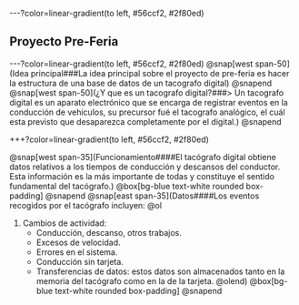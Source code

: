 ---?color=linear-gradient(to left, #56ccf2, #2f80ed)
## Proyecto Pre-Feria

---?color=linear-gradient(to left, #56ccf2, #2f80ed)
@snap[west span-50](Idea principal###La idea principal sobre el proyecto de pre-feria es hacer la estructura de una base de datos de un tacografo digital)
@snapend
@snap[west span-50](¿Y que es un tacografo digital?###> Un tacografo digital es un aparato electrónico que se encarga de registrar eventos en la conducción de vehiculos, su precursor fué el tacografo analógico, el cuál esta previsto que desaparezca completamente por el digital.)
@snapend

+++?color=linear-gradient(to left, #56ccf2, #2f80ed)

@snap[west span-35](Funcionamiento####El tacógrafo digital obtiene datos relativos a los tiempos de conducción y descansos del conductor. Esta información es la más importante de todas y constituye el sentido fundamental del tacógrafo.)
@box[bg-blue text-white rounded box-padding]
@snapend
@snap[east span-35](Datos####Los eventos recogidos por el tacógrafo incluyen:
@ol
1. Cambios de actividad:
    * Conducción, descanso, otros trabajos.
    * Excesos de velocidad.
    * Errores en el sistema.
    * Conducción sin tarjeta.
    * Transferencias de datos: estos datos son almacenados tanto en la memoria del tacógrafo como en la de la tarjeta.
@olend)
@box[bg-blue text-white rounded box-padding]
@snapend